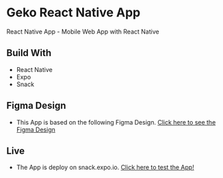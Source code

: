 # Geko React Native App
React Native App - Mobile Web App with React Native 

## Build With
- React Native
- Expo
- Snack

## Figma Design
- This App is based on the following Figma Design. [Click here to see the Figma Design](https://www.figma.com/file/wJq0WmMgkJkS904rC71KCP/Test-React?node-id=0%3A1)

## Live
- The App is deploy on snack.expo.io. [Click here to test the App!](https://snack.expo.io/@randychoc/geko-react-native-app)
